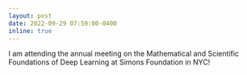 ```yaml
---
layout: post
date: 2022-09-29 07:59:00-0400
inline: true
---
```


I am attending the annual meeting on the Mathematical and Scientific Foundations of Deep Learning at Simons Foundation in NYC!
